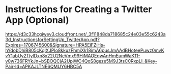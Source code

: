 # Instructions for Creating a Twitter App (Optional)

https://d3c33hcgiwev3.cloudfront.net/_3f11848da718685c24e03e55c6243a3d_InstructionsforSettingUp_TwitterApp.pdf?Expires=1706745600&Signature=HPA5EiFZiHs-hYdobDhiB805cKqlXJPIo8kkuzFhmiXk18jmA6pusJmAAdBHoteePuwz0mvKvY1abUy2TtylDxn8x22U2NeVmx99HiMAOEqwAnHmEumWaK11-v0w736FRYkJn~bSBOQCjA2UpjWC4QoS8geze5M9J3tsC0RxpLI_&Key-Pair-Id=APKAJLTNE6QMUY6HBC5A